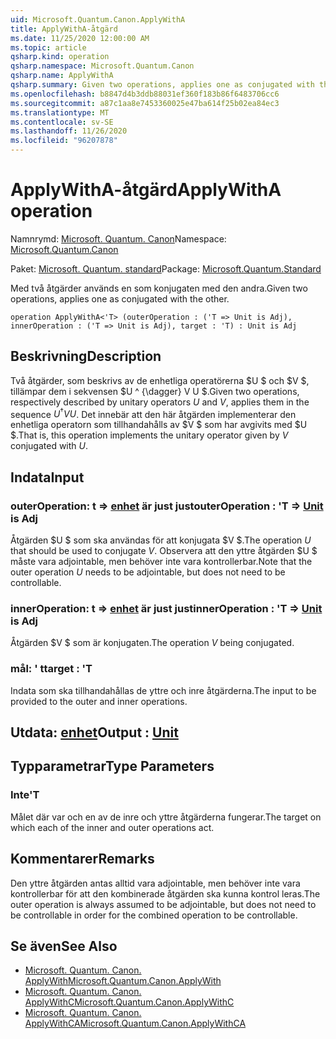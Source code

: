 ```yaml
---
uid: Microsoft.Quantum.Canon.ApplyWithA
title: ApplyWithA-åtgärd
ms.date: 11/25/2020 12:00:00 AM
ms.topic: article
qsharp.kind: operation
qsharp.namespace: Microsoft.Quantum.Canon
qsharp.name: ApplyWithA
qsharp.summary: Given two operations, applies one as conjugated with the other.
ms.openlocfilehash: b8847d4b3ddb88031ef360f183b86f6483706cc6
ms.sourcegitcommit: a87c1aa8e7453360025e47ba614f25b02ea84ec3
ms.translationtype: MT
ms.contentlocale: sv-SE
ms.lasthandoff: 11/26/2020
ms.locfileid: "96207878"
---
```

# <a name="applywitha-operation"></a><span data-ttu-id="32710-102">ApplyWithA-åtgärd</span><span class="sxs-lookup"><span data-stu-id="32710-102">ApplyWithA operation</span></span>

<span data-ttu-id="32710-103">Namnrymd: [Microsoft. Quantum. Canon](xref:Microsoft.Quantum.Canon)</span><span class="sxs-lookup"><span data-stu-id="32710-103">Namespace: [Microsoft.Quantum.Canon](xref:Microsoft.Quantum.Canon)</span></span>

<span data-ttu-id="32710-104">Paket: [Microsoft. Quantum. standard](https://nuget.org/packages/Microsoft.Quantum.Standard)</span><span class="sxs-lookup"><span data-stu-id="32710-104">Package: [Microsoft.Quantum.Standard](https://nuget.org/packages/Microsoft.Quantum.Standard)</span></span>


<span data-ttu-id="32710-105">Med två åtgärder används en som konjugaten med den andra.</span><span class="sxs-lookup"><span data-stu-id="32710-105">Given two operations, applies one as conjugated with the other.</span></span>

```qsharp
operation ApplyWithA<'T> (outerOperation : ('T => Unit is Adj), innerOperation : ('T => Unit is Adj), target : 'T) : Unit is Adj
```


## <a name="description"></a><span data-ttu-id="32710-106">Beskrivning</span><span class="sxs-lookup"><span data-stu-id="32710-106">Description</span></span>

<span data-ttu-id="32710-107">Två åtgärder, som beskrivs av de enhetliga operatörerna $U $ och $V $, tillämpar dem i sekvensen $U ^ {\dagger} V U $.</span><span class="sxs-lookup"><span data-stu-id="32710-107">Given two operations, respectively described by unitary operators $U$ and $V$, applies them in the sequence $U^{\dagger} V U$.</span></span> <span data-ttu-id="32710-108">Det innebär att den här åtgärden implementerar den enhetliga operatorn som tillhandahålls av $V $ som har avgivits med $U $.</span><span class="sxs-lookup"><span data-stu-id="32710-108">That is, this operation implements the unitary operator given by $V$ conjugated with $U$.</span></span>

## <a name="input"></a><span data-ttu-id="32710-109">Indata</span><span class="sxs-lookup"><span data-stu-id="32710-109">Input</span></span>

### <a name="outeroperation--t--unit--is-adj"></a><span data-ttu-id="32710-110">outerOperation: t => [enhet](xref:microsoft.quantum.lang-ref.unit)  är just just</span><span class="sxs-lookup"><span data-stu-id="32710-110">outerOperation : 'T => [Unit](xref:microsoft.quantum.lang-ref.unit)  is Adj</span></span>

<span data-ttu-id="32710-111">Åtgärden $U $ som ska användas för att konjugata $V $.</span><span class="sxs-lookup"><span data-stu-id="32710-111">The operation $U$ that should be used to conjugate $V$.</span></span> <span data-ttu-id="32710-112">Observera att den yttre åtgärden $U $ måste vara adjointable, men behöver inte vara kontrollerbar.</span><span class="sxs-lookup"><span data-stu-id="32710-112">Note that the outer operation $U$ needs to be adjointable, but does not need to be controllable.</span></span>


### <a name="inneroperation--t--unit--is-adj"></a><span data-ttu-id="32710-113">innerOperation: t => [enhet](xref:microsoft.quantum.lang-ref.unit)  är just just</span><span class="sxs-lookup"><span data-stu-id="32710-113">innerOperation : 'T => [Unit](xref:microsoft.quantum.lang-ref.unit)  is Adj</span></span>

<span data-ttu-id="32710-114">Åtgärden $V $ som är konjugaten.</span><span class="sxs-lookup"><span data-stu-id="32710-114">The operation $V$ being conjugated.</span></span>


### <a name="target--t"></a><span data-ttu-id="32710-115">mål: ' t</span><span class="sxs-lookup"><span data-stu-id="32710-115">target : 'T</span></span>

<span data-ttu-id="32710-116">Indata som ska tillhandahållas de yttre och inre åtgärderna.</span><span class="sxs-lookup"><span data-stu-id="32710-116">The input to be provided to the outer and inner operations.</span></span>



## <a name="output--unit"></a><span data-ttu-id="32710-117">Utdata: [enhet](xref:microsoft.quantum.lang-ref.unit)</span><span class="sxs-lookup"><span data-stu-id="32710-117">Output : [Unit](xref:microsoft.quantum.lang-ref.unit)</span></span>



## <a name="type-parameters"></a><span data-ttu-id="32710-118">Typparametrar</span><span class="sxs-lookup"><span data-stu-id="32710-118">Type Parameters</span></span>

### <a name="t"></a><span data-ttu-id="32710-119">Inte</span><span class="sxs-lookup"><span data-stu-id="32710-119">'T</span></span>

<span data-ttu-id="32710-120">Målet där var och en av de inre och yttre åtgärderna fungerar.</span><span class="sxs-lookup"><span data-stu-id="32710-120">The target on which each of the inner and outer operations act.</span></span>

## <a name="remarks"></a><span data-ttu-id="32710-121">Kommentarer</span><span class="sxs-lookup"><span data-stu-id="32710-121">Remarks</span></span>

<span data-ttu-id="32710-122">Den yttre åtgärden antas alltid vara adjointable, men behöver inte vara kontrollerbar för att den kombinerade åtgärden ska kunna kontrol leras.</span><span class="sxs-lookup"><span data-stu-id="32710-122">The outer operation is always assumed to be adjointable, but does not need to be controllable in order for the combined operation to be controllable.</span></span>

## <a name="see-also"></a><span data-ttu-id="32710-123">Se även</span><span class="sxs-lookup"><span data-stu-id="32710-123">See Also</span></span>

- [<span data-ttu-id="32710-124">Microsoft. Quantum. Canon. ApplyWith</span><span class="sxs-lookup"><span data-stu-id="32710-124">Microsoft.Quantum.Canon.ApplyWith</span></span>](xref:Microsoft.Quantum.Canon.ApplyWith)
- [<span data-ttu-id="32710-125">Microsoft. Quantum. Canon. ApplyWithC</span><span class="sxs-lookup"><span data-stu-id="32710-125">Microsoft.Quantum.Canon.ApplyWithC</span></span>](xref:Microsoft.Quantum.Canon.ApplyWithC)
- [<span data-ttu-id="32710-126">Microsoft. Quantum. Canon. ApplyWithCA</span><span class="sxs-lookup"><span data-stu-id="32710-126">Microsoft.Quantum.Canon.ApplyWithCA</span></span>](xref:Microsoft.Quantum.Canon.ApplyWithCA)